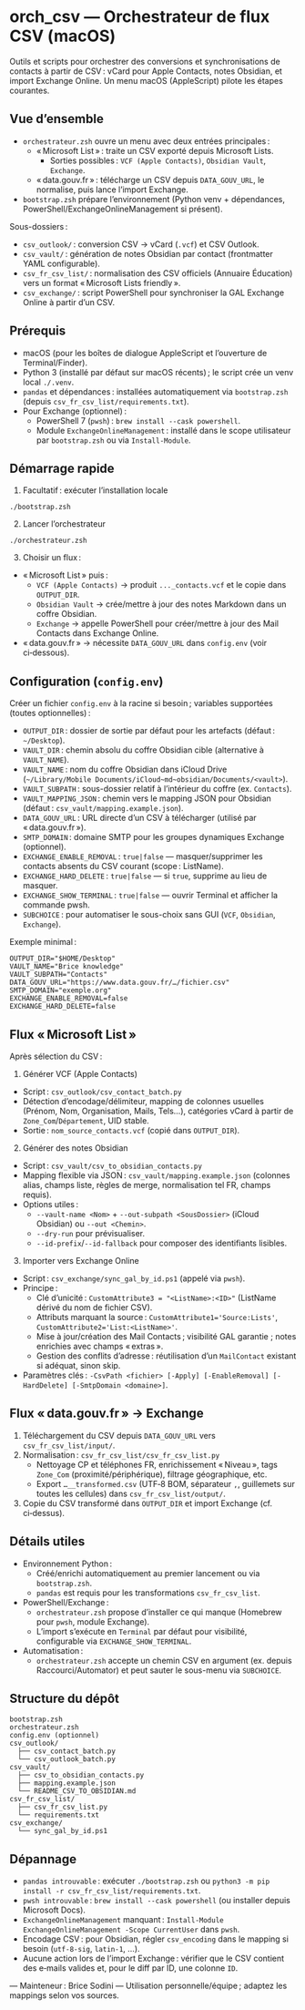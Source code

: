 # orch_csv — Orchestrateur de flux CSV (macOS)

Outils et scripts pour orchestrer des conversions et synchronisations de contacts à partir de CSV : vCard pour Apple Contacts, notes Obsidian, et import Exchange Online. Un menu macOS (AppleScript) pilote les étapes courantes.

## Vue d’ensemble
- `orchestrateur.zsh` ouvre un menu avec deux entrées principales :
  - « Microsoft List » : traite un CSV exporté depuis Microsoft Lists.
    - Sorties possibles : `VCF (Apple Contacts)`, `Obsidian Vault`, `Exchange`.
  - « data.gouv.fr » : télécharge un CSV depuis `DATA_GOUV_URL`, le normalise, puis lance l’import Exchange.
- `bootstrap.zsh` prépare l’environnement (Python venv + dépendances, PowerShell/ExchangeOnlineManagement si présent).

Sous-dossiers :
- `csv_outlook/` : conversion CSV → vCard (`.vcf`) et CSV Outlook.
- `csv_vault/` : génération de notes Obsidian par contact (frontmatter YAML configurable).
- `csv_fr_csv_list/` : normalisation des CSV officiels (Annuaire Éducation) vers un format « Microsoft Lists friendly ».
- `csv_exchange/` : script PowerShell pour synchroniser la GAL Exchange Online à partir d’un CSV.

## Prérequis
- macOS (pour les boîtes de dialogue AppleScript et l’ouverture de Terminal/Finder).
- Python 3 (installé par défaut sur macOS récents) ; le script crée un venv local `./.venv`.
- `pandas` et dépendances : installées automatiquement via `bootstrap.zsh` (depuis `csv_fr_csv_list/requirements.txt`).
- Pour Exchange (optionnel) :
  - PowerShell 7 (`pwsh`) : `brew install --cask powershell`.
  - Module `ExchangeOnlineManagement` : installé dans le scope utilisateur par `bootstrap.zsh` ou via `Install-Module`.

## Démarrage rapide
1) Facultatif : exécuter l’installation locale
```
./bootstrap.zsh
```
2) Lancer l’orchestrateur
```
./orchestrateur.zsh
```
3) Choisir un flux :
- « Microsoft List » puis :
  - `VCF (Apple Contacts)` → produit `..._contacts.vcf` et le copie dans `OUTPUT_DIR`.
  - `Obsidian Vault` → crée/mettre à jour des notes Markdown dans un coffre Obsidian.
  - `Exchange` → appelle PowerShell pour créer/mettre à jour des Mail Contacts dans Exchange Online.
- « data.gouv.fr » → nécessite `DATA_GOUV_URL` dans `config.env` (voir ci‑dessous).

## Configuration (`config.env`)
Créer un fichier `config.env` à la racine si besoin ; variables supportées (toutes optionnelles) :
- `OUTPUT_DIR` : dossier de sortie par défaut pour les artefacts (défaut : `~/Desktop`).
- `VAULT_DIR` : chemin absolu du coffre Obsidian cible (alternative à `VAULT_NAME`).
- `VAULT_NAME` : nom du coffre Obsidian dans iCloud Drive (`~/Library/Mobile Documents/iCloud~md~obsidian/Documents/<vault>`).
- `VAULT_SUBPATH` : sous-dossier relatif à l’intérieur du coffre (ex. `Contacts`).
- `VAULT_MAPPING_JSON` : chemin vers le mapping JSON pour Obsidian (défaut : `csv_vault/mapping.example.json`).
- `DATA_GOUV_URL` : URL directe d’un CSV à télécharger (utilisé par « data.gouv.fr »).
- `SMTP_DOMAIN` : domaine SMTP pour les groupes dynamiques Exchange (optionnel).
- `EXCHANGE_ENABLE_REMOVAL` : `true|false` — masquer/supprimer les contacts absents du CSV courant (scope : ListName).
- `EXCHANGE_HARD_DELETE` : `true|false` — si `true`, supprime au lieu de masquer.
- `EXCHANGE_SHOW_TERMINAL` : `true|false` — ouvrir Terminal et afficher la commande pwsh.
- `SUBCHOICE` : pour automatiser le sous-choix sans GUI (`VCF`, `Obsidian`, `Exchange`).

Exemple minimal :
```
OUTPUT_DIR="$HOME/Desktop"
VAULT_NAME="Brice knowledge"
VAULT_SUBPATH="Contacts"
DATA_GOUV_URL="https://www.data.gouv.fr/…/fichier.csv"
SMTP_DOMAIN="exemple.org"
EXCHANGE_ENABLE_REMOVAL=false
EXCHANGE_HARD_DELETE=false
```

## Flux « Microsoft List »
Après sélection du CSV :

1) Générer VCF (Apple Contacts)
- Script : `csv_outlook/csv_contact_batch.py`
- Détection d’encodage/délimiteur, mapping de colonnes usuelles (Prénom, Nom, Organisation, Mails, Tels…),
  catégories vCard à partir de `Zone_Com`/`Département`, UID stable.
- Sortie : `nom_source_contacts.vcf` (copié dans `OUTPUT_DIR`).

2) Générer des notes Obsidian
- Script : `csv_vault/csv_to_obsidian_contacts.py`
- Mapping flexible via JSON : `csv_vault/mapping.example.json` (colonnes alias, champs liste, règles de merge, normalisation tel FR, champs requis).
- Options utiles :
  - `--vault-name <Nom>` + `--out-subpath <SousDossier>` (iCloud Obsidian) ou `--out <Chemin>`.
  - `--dry-run` pour prévisualiser.
  - `--id-prefix`/`--id-fallback` pour composer des identifiants lisibles.

3) Importer vers Exchange Online
- Script : `csv_exchange/sync_gal_by_id.ps1` (appelé via `pwsh`).
- Principe :
  - Clé d’unicité : `CustomAttribute3 = "<ListName>:<ID>"` (ListName dérivé du nom de fichier CSV).
  - Attributs marquant la source : `CustomAttribute1='Source:Lists'`, `CustomAttribute2='List:<ListName>'`.
  - Mise à jour/création des Mail Contacts ; visibilité GAL garantie ; notes enrichies avec champs « extras ».
  - Gestion des conflits d’adresse : réutilisation d’un `MailContact` existant si adéquat, sinon skip.
- Paramètres clés : `-CsvPath <fichier> [-Apply] [-EnableRemoval] [-HardDelete] [-SmtpDomain <domaine>]`.

## Flux « data.gouv.fr » → Exchange
1) Téléchargement du CSV depuis `DATA_GOUV_URL` vers `csv_fr_csv_list/input/`.
2) Normalisation : `csv_fr_csv_list/csv_fr_csv_list.py`
   - Nettoyage CP et téléphones FR, enrichissement « Niveau », tags `Zone_Com` (proximité/périphérique), filtrage géographique, etc.
   - Export `…__transformed.csv` (UTF‑8 BOM, séparateur `,`, guillemets sur toutes les cellules) dans `csv_fr_csv_list/output/`.
3) Copie du CSV transformé dans `OUTPUT_DIR` et import Exchange (cf. ci‑dessus).

## Détails utiles
- Environnement Python :
  - Créé/enrichi automatiquement au premier lancement ou via `bootstrap.zsh`.
  - `pandas` est requis pour les transformations `csv_fr_csv_list`.
- PowerShell/Exchange :
  - `orchestrateur.zsh` propose d’installer ce qui manque (Homebrew pour `pwsh`, module Exchange).
  - L’import s’exécute en `Terminal` par défaut pour visibilité, configurable via `EXCHANGE_SHOW_TERMINAL`.
- Automatisation :
  - `orchestrateur.zsh` accepte un chemin CSV en argument (ex. depuis Raccourci/Automator) et peut sauter le sous-menu via `SUBCHOICE`.

## Structure du dépôt
```
bootstrap.zsh
orchestrateur.zsh
config.env (optionnel)
csv_outlook/
  ├── csv_contact_batch.py
  └── csv_outlook_batch.py
csv_vault/
  ├── csv_to_obsidian_contacts.py
  ├── mapping.example.json
  └── README_CSV_TO_OBSIDIAN.md
csv_fr_csv_list/
  ├── csv_fr_csv_list.py
  └── requirements.txt
csv_exchange/
  └── sync_gal_by_id.ps1
```

## Dépannage
- `pandas introuvable` : exécuter `./bootstrap.zsh` ou `python3 -m pip install -r csv_fr_csv_list/requirements.txt`.
- `pwsh introuvable` : `brew install --cask powershell` (ou installer depuis Microsoft Docs).
- `ExchangeOnlineManagement` manquant : `Install-Module ExchangeOnlineManagement -Scope CurrentUser` dans `pwsh`.
- Encodage CSV : pour Obsidian, régler `csv_encoding` dans le mapping si besoin (`utf-8-sig`, `latin-1`, …).
- Aucune action lors de l’import Exchange : vérifier que le CSV contient des e‑mails valides et, pour le diff par ID, une colonne `ID`.

—
Mainteneur : Brice Sodini — Utilisation personnelle/équipe ; adaptez les mappings selon vos sources.

